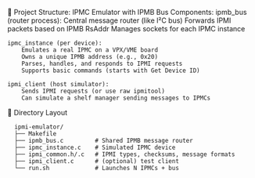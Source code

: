 🧱 Project Structure: IPMC Emulator with IPMB Bus
Components:
    ipmb_bus (router process):
        Central message router (like I²C bus)
        Forwards IPMI packets based on IPMB RsAddr
        Manages sockets for each IPMC instance

    ipmc_instance (per device):
        Emulates a real IPMC on a VPX/VME board
        Owns a unique IPMB address (e.g., 0x20)
        Parses, handles, and responds to IPMI requests
        Supports basic commands (starts with Get Device ID)

    ipmi_client (host simulator):
        Sends IPMI requests (or use raw ipmitool)
        Can simulate a shelf manager sending messages to IPMCs

📂 Directory Layout
```
  ipmi-emulator/
  ├── Makefile
  ├── ipmb_bus.c         # Shared IPMB message router
  ├── ipmc_instance.c    # Simulated IPMC device
  ├── ipmi_common.h/.c   # IPMI types, checksums, message formats
  ├── ipmi_client.c      # (optional) test client
  └── run.sh             # Launches N IPMCs + bus
```
